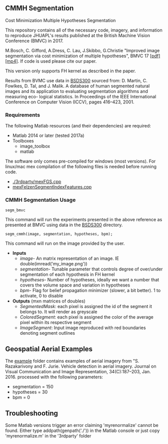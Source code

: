 ## CMMH Segmentation 
Cost Minimization Multiple Hypotheses Segmentation 
 
This repository contains all of the necessary code, imagery, and information to reproduce JHUAPL's results published at
the British Machine Vision Conference (BMVC) in 2017.
 
M.Bosch, C. Gifford, A.Dress, C. Lau, J.Skibbo, G.Christie 
"Improved image segmentation via cost minimization of multiple hypotheses", BMVC 17 
[[pdf]](./0939.pdf)
[[mp4]](https://www.dropbox.com/s/afri5vgbhvovsn9/0939.mp4?dl=1). 
If code is used please cite our paper.

This version only supports FH kernel as described in the paper.

Results from BVMC use data in [BSDS300](./BSDS300) sourced from:
D. Martin, C. Fowlkes, D. Tal, and J. Malik. A database of human segmented natural
images and its application to evaluating segmentation algorithms and measuring eco-
logical statistics. In Proceedings of the IEEE International Conference on Computer
Vision (ICCV), pages 416–423, 2001.

### Requirements
The following Matlab resources (and their dependencies) are required:
* Matlab 2014 or later (tested 2017a)
* Toolboxes
  * image_toolbox
  * matlab

The software only comes pre-compiled for windows (most versions). For linux/mac mex compilation of the following files is needed before running code.
* [./3rdparty/mexFGS.cpp](./3rdparty/mexFGS.cpp)
* [mexFelzenSegmentIndexFeatures.cpp](./mexFelzenSegmentIndexFeatures.cpp)

### CMMH Segmentation Usage
    segm_bmvc
This command will run the experiments presented in the above reference as presented at BMVC using data in the [BSDS300](./BSDS300) directory.
    
    segm_cmmh(image, segmentation, hypotheses, bpm);
This command will run on the image provided by the user.
* **Inputs**
  * _image_- An matrix representation of an image. IE double(imread('my_image.png'))
  * _segmentation_- Tunable parameter that controls degree of over/under segmentation of each hypothesis in FH kernel
  * _hypotheses_- Number of hypotheses, ideally we want a number that covers the volume space and variation in hypotheses
  * _bpm_- Flag for belief propagation minimizer (slower, a bit better). 1 to activate, 0 to disable
* **Outputs** (mxn matrices of doubles)
  * _SegmentedMask_: each pixel is assigned the id of the segment it belongs to. It will render as greyscale
  * _ColoredSegment_: each pixel is assigned the color of the average pixel within its respective segment
  * _ImageSegment_: Input image reproduced with red boundaries denoting segment outlines 

## Geospatial Aerial Examples
The [example](./example) folder contains examples of aerial imagery from 
"S. Razakarivony and F. Jurie. Vehicle detection in aerial imagery. 
Journal on Visual Communication and Image Representation, 34(C):187–203, Jan. 2016. 
processed with the following parameters:
* segmentation = 150
* hypotheses = 30
* bpm = 0

## Troubleshooting
Some Matlab versions trigger an error claiming 'myrenormalize' cannot be found.
Either type addpath(genpath('./')) in the Matlab console or just copy 'myrenormalize.m' in the '3rdparty' folder
